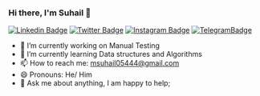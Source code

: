 ### Hi there, I'm Suhail 👋

<!--
**sm9416220/sm9416220** is a ✨ _special_ ✨ repository because its `README.md` (this file) appears on your GitHub profile.

Here are some ideas to get you started:
-->

<!-- Social media icons -->
[![Linkedin Badge](https://img.shields.io/badge/-LinkedIn-0e76a8?style=flat-square&logo=Linkedin&logoColor=white)](https://www.linkedin.com/in/mohd-suhail-087a62219/)
[![Twitter Badge](https://img.shields.io/badge/-Twitter-00acee?style=flat-square&logo=Twitter&logoColor=white)](https://twitter.com/MohdSuh13562246)
[![Instagram Badge](https://img.shields.io/badge/-Instagram-e4405f?style=flat-square&logo=Instagram&logoColor=white)](https://www.instagram.com/msuhail_malik/)
[![TelegramBadge](https://img.shields.io/badge/-Telegram-0088cc?style=flat-square&logo=Telegram&logoColor=white)](https://t.me/@msuhail054)

- 🔭 I’m currently working on Manual Testing
- 🌱 I’m currently learning Data structures and Algorithms
- 📫 How to reach me: msuhail05444@gmail.com
- 😄 Pronouns: He/ Him
- 💬 Ask me about anything, I am happy to help;
<!--- 👯 I’m looking to collaborate on ...
- 🤔 I’m looking for help with ...
- ⚡ Fun fact: ...-->
